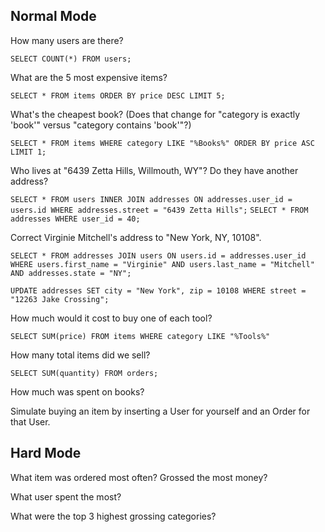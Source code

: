 ## Normal Mode

How many users are there?

`SELECT COUNT(*) FROM users;`

What are the 5 most expensive items?

`SELECT * FROM items ORDER BY price DESC LIMIT 5;`

What's the cheapest book? (Does that change for "category is exactly 'book'" versus "category contains 'book'"?)

`SELECT * FROM items WHERE category LIKE "%Books%" ORDER BY price ASC LIMIT 1;`

Who lives at "6439 Zetta Hills, Willmouth, WY"? Do they have another address?

`SELECT * FROM users INNER JOIN addresses ON addresses.user_id = users.id WHERE addresses.street = "6439 Zetta Hills";`
`SELECT * FROM addresses WHERE user_id = 40;`

Correct Virginie Mitchell's address to "New York, NY, 10108".

`SELECT * FROM addresses JOIN users ON users.id = addresses.user_id WHERE users.first_name = "Virginie" AND users.last_name = "Mitchell" AND addresses.state = "NY";`

`UPDATE addresses SET city = "New York", zip = 10108 WHERE street = "12263 Jake Crossing";`

How much would it cost to buy one of each tool?

`SELECT SUM(price) FROM items WHERE category LIKE "%Tools%"`

How many total items did we sell?

`SELECT SUM(quantity) FROM orders;`

How much was spent on books?

Simulate buying an item by inserting a User for yourself and an Order for that User.

## Hard Mode

What item was ordered most often? Grossed the most money?

What user spent the most?

What were the top 3 highest grossing categories?
